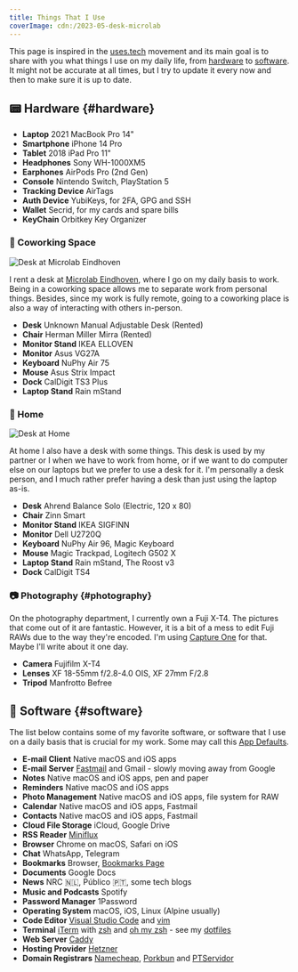```yaml
---
title: Things That I Use
coverImage: cdn:/2023-05-desk-microlab
---
```


This page is inspired in the [uses.tech](https://uses.tech/) movement and its main goal is to share with you what things I use on my daily life, from [hardware](#hardware) to [software](#software). It might not be accurate at all times, but I try to update it every now and then to make sure it is up to date.

<!--more-->

## 📟 Hardware {#hardware}

<div class='box tb'>

- **Laptop** <span>2021 MacBook Pro 14"</span>
- **Smartphone** <span>iPhone 14 Pro</span>
- **Tablet** <span>2018 iPad Pro 11"</span>
- **Headphones** <span>Sony WH-1000XM5</span>
- **Earphones** <span>AirPods Pro (2nd Gen)</span>
- **Console** <span>Nintendo Switch, PlayStation 5</span>
- **Tracking Device** <span>AirTags</span>
- **Auth Device** <span>YubiKeys, for 2FA, GPG and SSH</span>
- **Wallet** <span>Secrid, for my cards and spare bills</span>
- **KeyChain** <span>Orbitkey Key Organizer</span>

</div>

### 💼 Coworking Space

![Desk at Microlab Eindhoven](cdn:/2023-05-desk-microlab?class=fw)

I rent a desk at [Microlab Eindhoven](http://microlab.nl), where I go on my daily basis to work. Being in a coworking space allows me to separate work from personal things. Besides, since my work is fully remote, going to a coworking place is also a way of interacting with others in-person.

<div class='box tb'>

- **Desk** <span>Unknown Manual Adjustable Desk (Rented)</span>
- **Chair** <span>Herman Miller Mirra (Rented)</span>
- **Monitor Stand** <span>IKEA ELLOVEN</span>
- **Monitor** <span>Asus VG27A</span>
- **Keyboard** <span>NuPhy Air 75</span>
- **Mouse** <span>Asus Strix Impact</span>
- **Dock** <span>CalDigit TS3 Plus</span>
- **Laptop Stand** <span>Rain mStand</span>

</div>

### 🏡 Home

![Desk at Home](cdn:/2023-05-desk-home?class=fw)

At home I also have a desk with some things. This desk is used by my partner or I when we have to work from home, or if we want to do computer else on our laptops but we prefer to use a desk for it. I'm personally a desk person, and I much rather prefer having a desk than just using the laptop as-is.

<div class='box tb'>

- **Desk** <span>Ahrend Balance Solo (Electric, 120 x 80)</span>
- **Chair** <span>Zinn Smart</span>
- **Monitor Stand** <span>IKEA SIGFINN</span>
- **Monitor** <span>Dell U2720Q</span>
- **Keyboard** <span>NuPhy Air 96, Magic Keyboard</span>
- **Mouse** <span>Magic Trackpad, Logitech G502 X</span>
- **Laptop Stand** <span>Rain mStand, The Roost v3</span>
- **Dock** <span>CalDigit TS4</span>

</div>

### 📷 Photography {#photography}

On the photography department, I currently own a Fuji X-T4. The pictures that come out of it are fantastic. However, it is a bit of a mess to edit Fuji RAWs due to the way they're encoded. I'm using [Capture One](https://www.captureone.com/en) for that. Maybe I'll write about it one day.

<div class='box tb'>

- **Camera** <span>Fujifilm X-T4</span>
- **Lenses** <span>XF 18-55mm f/2.8-4.0 OIS, XF 27mm F/2.8</span>
- **Tripod** <span>Manfrotto Befree</span>

</div>

## 📀 Software {#software}

The list below contains some of my favorite software, or software that I use on a daily basis that is crucial for my work. Some may call this [App Defaults](https://defaults.rknight.me/).

<div class='box tb'>

- **E-mail Client** <span>Native macOS and iOS apps</span>
- **E-mail Server** <span>[Fastmail](https://www.fastmail.com) and Gmail - slowly moving away from Google</span>
- **Notes** <span>Native macOS and iOS apps, pen and paper</span>
- **Reminders** <span>Native macOS and iOS apps</span>
- **Photo Management** <span>Native macOS and iOS apps, file system for RAW</span>
- **Calendar** <span>Native macOS and iOS apps, Fastmail</span>
- **Contacts** <span>Native macOS and iOS apps, Fastmail</span>
- **Cloud File Storage** <span>iCloud, Google Drive</span>
- **RSS Reader** <span>[Miniflux](https://miniflux.app/)</span>
- **Browser** <span>Chrome on macOS, Safari on iOS</span>
- **Chat** <span>WhatsApp, Telegram</span>
- **Bookmarks** <span>Browser, [Bookmarks Page](/bookmarks/)</span>
- **Documents** <span>Google Docs</span>
- **News** <span>NRC 🇳🇱, Público 🇵🇹, some tech blogs</span>
- **Music and Podcasts** <span>Spotify</span>
- **Password Manager** <span>1Password</span>
- **Operating System** <span>macOS, iOS, Linux (Alpine usually)</span>
- **Code Editor** <span>[Visual Studio Code](https://code.visualstudio.com/) and [vim](https://www.vim.org/)</span>
- **Terminal** <span>[iTerm](https://iterm2.com/) with [zsh](https://en.wikipedia.org/wiki/Z_shell) and [oh my zsh](https://ohmyz.sh/) - see my [dotfiles](https://github.com/hacdias/dotfiles)</span>
- **Web Server** <span>[Caddy](https://caddyserver.com/)</span>
- **Hosting Provider** <span>[Hetzner](https://www.hetzner.com/)</span>
- **Domain Registrars** <span>[Namecheap](https://www.namecheap.com), [Porkbun](https://porkbun.com) and [PTServidor](https://ptservidor.pt)</span>

</div>
